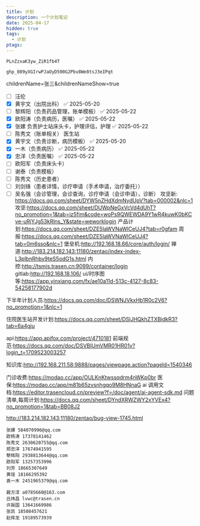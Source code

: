 ```yaml
---
title: 计划
description: 一个计划笔记
date: 2025-04-17
hidden: true
tags:
  - 计划
ptags:
---
```

```
PLnZzxaK3yw_ZiR1fb4T

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
```
childrenName=张三&childrenNameShow=true
- [ ] 汪伦
- [x] 黄宇文（出院出科） ✅ 2025-05-20
- [ ] 黎辉阳（负责药品管理，账单模板） ✅ 2025-05-22
- [x] 欧阳涛（负责病历，医嘱） ✅ 2025-05-22
- [x] 张嫘 负责护士站床头卡，护理评估，护理 ✅ 2025-05-22
- [ ] 陈秀文（账单相关）
医生站
- [x] 黄宇文（负责诊断，病历模板） ✅ 2025-05-20
- [x] 一木（负责病历） ✅ 2025-05-22
- [x] 忠洋（负责医嘱） ✅ 2025-05-22
- [ ] 欧阳军（负责床头卡）
- [ ] 谢泰（负责模板）
- [ ] 陈秀文（历史患者）
- [ ] 刘剑锋（患者详情，诊疗申请（手术申请，治疗委托））
- [ ] 吴名强（会诊管理，会诊查询，诊疗申请（会诊申请），诊断）
攻坚新: https://docs.qq.com/sheet/DYW5nZHdXdmNydUpV?tab=000002&nlc=1
攻坚:https://docs.qq.com/sheet/DUWpNeGxVcVd4dUhT?no_promotion=1&tab=iz5fim&code=woPs9QWEWDA9Y1wR4kuwK0bKCve-uRjYJg53kRlns_Y&state=weworklogin
产品计划:https://docs.qq.com/sheet/DZE5IaWVNaWlCeUJ4?tab=r0gfam
周报:https://docs.qq.com/sheet/DZE5IaWVNaWlCeUJ4?tab=0m6sso&nlc=1
堡垒机:http://192.168.18.66/core/auth/login/
禅道:http://183.214.182.143:11180/zentao/index-index-L3plbnRhby9teS5odG1s.html
内控:http://tsmis.trasen.cn:9099/container/login
gitlab:http://192.168.18.106/
ui/时序图等:https://app.yinxiang.com/fx/ae10a11d-513c-4127-8c83-54258177902d

下半年计划人员:https://docs.qq.com/doc/DSWNJVkxHb1R0c2V6?no_promotion=1&nlc=1

住院医生站开发计划:https://docs.qq.com/sheet/DSlJHQkhZTXBidkR3?tab=6a4gju
 
api:https://app.apifox.com/project/4710181
前端规范:https://docs.qq.com/doc/DSVBIUmVMR01HR01v?login_t=1709523003257

知识库:http://192.168.211.58:9888/pages/viewpage.action?pageId=1540346

门诊收费:https://modao.cc/app/OULKnKtwssqdrm4nWKp0br
医保:https://modao.cc/app/m81b65zvsnhgqo9M8HNnaG
ai 调用文档:https://editor.trasencloud.cn/preview?f=/doc/agent/ai-agent-sdk.md
问题清单,每周计划:https://docs.qq.com/sheet/DYndXRWZWY2xYVEx4?no_promotion=1&tab=BB08J2


http://183.214.182.143:11180/zentao/bug-view-1745.html

```
张嫘 584070996@qq.com
欧杨涛 17378141462
陈秀文 2630620755@qq.com
郑忠洋 17674941595
黎辉阳 2938813644@qq.com
欧阳军 13257353996
刘芳 18665307649
黄瑶 18166295392
袁一木 2451965379@qq.com

聂方淳 a0785660@163.com
吕炜昌 lvwc@trasen.cn
许振国 13641669986
张凯 18508457621
赵挥龙 19189573939
```